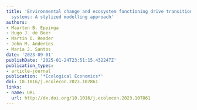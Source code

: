 ```yaml
---
title: 'Environmental change and ecosystem functioning drive transitions in social-ecological
  systems: A stylized modelling approach'
authors:
- Maarten B. Eppinga
- Hugo J. de Boer
- Martin O. Reader
- John M. Anderies
- Maria J. Santos
date: '2023-09-01'
publishDate: '2025-01-24T23:51:15.432247Z'
publication_types:
- article-journal
publication: '*Ecological Economics*'
doi: 10.1016/j.ecolecon.2023.107861
links:
- name: URL
  url: http://dx.doi.org/10.1016/j.ecolecon.2023.107861
---
```

